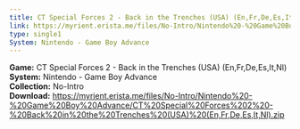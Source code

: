```yaml
---
title: CT Special Forces 2 - Back in the Trenches (USA) (En,Fr,De,Es,It,Nl)
link: https://myrient.erista.me/files/No-Intro/Nintendo%20-%20Game%20Boy%20Advance/CT%20Special%20Forces%202%20-%20Back%20in%20the%20Trenches%20(USA)%20(En,Fr,De,Es,It,Nl).zip
type: single1
System: Nintendo - Game Boy Advance
---
```

<b>Game:</b> CT Special Forces 2 - Back in the Trenches (USA) (En,Fr,De,Es,It,Nl)<br>
<b>System:</b> Nintendo - Game Boy Advance<br>
<b>Collection:</b> No-Intro<br>
<b>Download:</b> https://myrient.erista.me/files/No-Intro/Nintendo%20-%20Game%20Boy%20Advance/CT%20Special%20Forces%202%20-%20Back%20in%20the%20Trenches%20(USA)%20(En,Fr,De,Es,It,Nl).zip